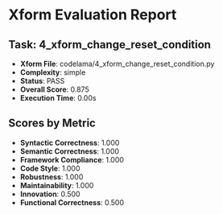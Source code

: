 
# Xform Evaluation Report

## Task: 4_xform_change_reset_condition
- **Xform File**: codelama/4_xform_change_reset_condition.py
- **Complexity**: simple
- **Status**: PASS
- **Overall Score**: 0.875
- **Execution Time**: 0.00s

## Scores by Metric
- **Syntactic Correctness**: 1.000
- **Semantic Correctness**: 1.000
- **Framework Compliance**: 1.000
- **Code Style**: 1.000
- **Robustness**: 1.000
- **Maintainability**: 1.000
- **Innovation**: 0.500
- **Functional Correctness**: 0.500
